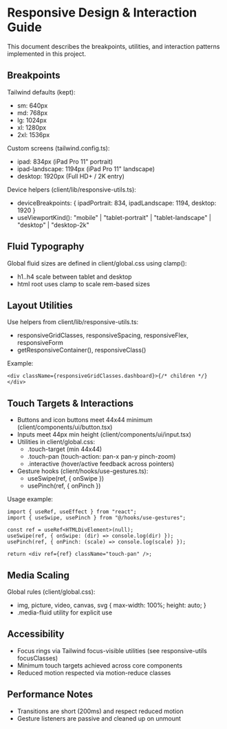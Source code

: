 # Responsive Design & Interaction Guide

This document describes the breakpoints, utilities, and interaction patterns implemented in this project.

## Breakpoints

Tailwind defaults (kept):

- sm: 640px
- md: 768px
- lg: 1024px
- xl: 1280px
- 2xl: 1536px

Custom screens (tailwind.config.ts):

- ipad: 834px (iPad Pro 11" portrait)
- ipad-landscape: 1194px (iPad Pro 11" landscape)
- desktop: 1920px (Full HD+ / 2K entry)

Device helpers (client/lib/responsive-utils.ts):

- deviceBreakpoints: { ipadPortrait: 834, ipadLandscape: 1194, desktop: 1920 }
- useViewportKind(): "mobile" | "tablet-portrait" | "tablet-landscape" | "desktop" | "desktop-2k"

## Fluid Typography

Global fluid sizes are defined in client/global.css using clamp():

- h1..h4 scale between tablet and desktop
- html root uses clamp to scale rem-based sizes

## Layout Utilities

Use helpers from client/lib/responsive-utils.ts:

- responsiveGridClasses, responsiveSpacing, responsiveFlex, responsiveForm
- getResponsiveContainer(), responsiveClass()

Example:

```tsx
<div className={responsiveGridClasses.dashboard}>{/* children */}</div>
```

## Touch Targets & Interactions

- Buttons and icon buttons meet 44x44 minimum (client/components/ui/button.tsx)
- Inputs meet 44px min height (client/components/ui/input.tsx)
- Utilities in client/global.css:
  - .touch-target (min 44x44)
  - .touch-pan (touch-action: pan-x pan-y pinch-zoom)
  - .interactive (hover/active feedback across pointers)
- Gesture hooks (client/hooks/use-gestures.ts):
  - useSwipe(ref, { onSwipe })
  - usePinch(ref, { onPinch })

Usage example:

```tsx
import { useRef, useEffect } from "react";
import { useSwipe, usePinch } from "@/hooks/use-gestures";

const ref = useRef<HTMLDivElement>(null);
useSwipe(ref, { onSwipe: (dir) => console.log(dir) });
usePinch(ref, { onPinch: (scale) => console.log(scale) });

return <div ref={ref} className="touch-pan" />;
```

## Media Scaling

Global rules (client/global.css):

- img, picture, video, canvas, svg { max-width: 100%; height: auto; }
- .media-fluid utility for explicit use

## Accessibility

- Focus rings via Tailwind focus-visible utilities (see responsive-utils focusClasses)
- Minimum touch targets achieved across core components
- Reduced motion respected via motion-reduce classes

## Performance Notes

- Transitions are short (200ms) and respect reduced motion
- Gesture listeners are passive and cleaned up on unmount
